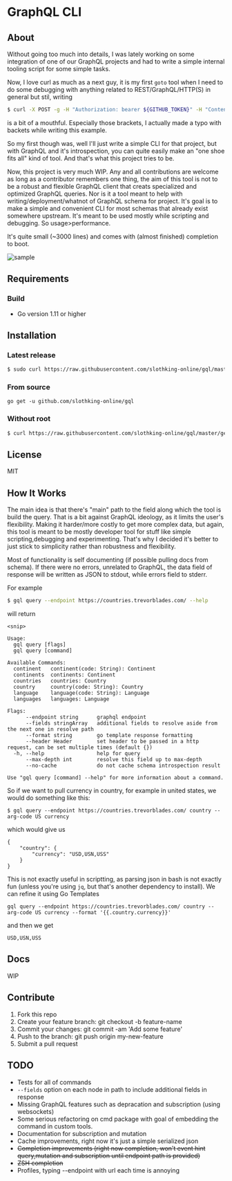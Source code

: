# GraphQL CLI

## About

Without going too much into details, I was lately working on some integration of one of our GraphQL projects and had to write a simple internal tooling script for some simple tasks.

Now, I love curl as much as a next guy, it is my first `goto` tool when I need to do some debugging with anything related to REST/GraphQL/HTTP(S) in general but stil, writing
```sh
$ curl -X POST -g -H "Authorization: bearer ${GITHUB_TOKEN}" -H "Content-Type: application/json" https://api.github.com/graphql -d '{"query": "query {viewer {issues(first: 1) {nodes{title}}}}"}
```
is a bit of a mouthful. Especially those brackets, I actually made a typo with backets while writing this example.

So my first though was, well I'll just write a simple CLI for that project, but with GraphQL and it's introspection, you can quite easily make an "one shoe fits all" kind of tool. And that's what this project tries to be.

Now, this project is very much WIP. Any and all contributions are welcome as long as a contributor remembers one thing, the aim of this tool is not to be a robust and flexible GraphQL client that creats specialized and optimized GraphQL queries. Nor is it a tool meant to help with writing/deployment/whatnot of GraphQL schema for project. It's goal is to make a simple and convenient CLI for most schemas that already exist somewhere upstream. It's meant to be used mostly while scripting and debugging. So usage>performance.

It's quite small (~3000 lines) and comes with (almost finished) completion to boot.

![sample](https://user-images.githubusercontent.com/11337563/50778798-1f8dd680-129f-11e9-89a7-7ac9805ca584.gif)

## Requirements

### Build

* Go version 1.11 or higher

## Installation

### Latest release

```sh
$ sudo curl https://raw.githubusercontent.com/slothking-online/gql/master/getgql | sudo sh
```

### From source

```
go get -u github.com/slothking-online/gql
```

### Without root

```sh
$ curl https://raw.githubusercontent.com/slothking-online/gql/master/getgql | PREFIX=$HOME/bin sh
```

## License

MIT

## How It Works

The main idea is that there's "main" path to the field along which the tool is build the query. That is a bit against GraphQL ideology, as it limits the user's flexibility. Making it harder/more costly to get more complex data, but again, this tool is meant to be mostly developer tool for stuff like simple scripting,debugging and experimenting. That's why I decided it's better to just stick to simplicity rather than robustness and flexibility.

Most of functionality is self documenting (if possible pulling docs from schema). If there were no errors, unrelated to GraphQL, the data field of response will be written as JSON to stdout, while errors field to stderr.

For example
```sh
$ gql query --endpoint https://countries.trevorblades.com/ --help
```

will return

```
<snip>

Usage:
  gql query [flags]
  gql query [command]

Available Commands:
  continent   continent(code: String): Continent
  continents  continents: Continent
  countries   countries: Country
  country     country(code: String): Country
  language    language(code: String): Language
  languages   languages: Language

Flags:
      --endpoint string      graphql endpoint
      --fields stringArray   additional fields to resolve aside from the next one in resolve path
      --format string        go template response formatting
      --header Header        set header to be passed in a http request, can be set multiple times (default {})
  -h, --help                 help for query
      --max-depth int        resolve this field up to max-depth
      --no-cache             do not cache schema introspection result

Use "gql query [command] --help" for more information about a command.
```

So if we want to pull currency in country, for example in united states, we would do something like this:

```
$ gql query --endpoint https://countries.trevorblades.com/ country --arg-code US currency
```

which would give us
```
{
    "country": {
        "currency": "USD,USN,USS"
    }
}
```

This is not exactly useful in scriptting, as parsing json in bash is not exactly fun (unless you're using `jq`, but that's another dependency to install). We can refine it using Go Templates

```
gql query --endpoint https://countries.trevorblades.com/ country --arg-code US currency --format '{{.country.currency}}'
```

and then we get
```
USD,USN,USS
```

## Docs

WIP

## Contribute

1.  Fork this repo
2.  Create your feature branch: git checkout -b feature-name
3.  Commit your changes: git commit -am 'Add some feature'
4.  Push to the branch: git push origin my-new-feature
5.  Submit a pull request

## TODO

* Tests for all of commands
* `--fields` option on each node in path to include additional fields in response
* Missing GraphQL features such as depracation and subscription (using websockets)
* Some serious refactoring on cmd package with goal of embedding the command in custom tools.
* Documentation for subscription and mutation
* Cache improvements, right now it's just a simple serialized json
* ~~Completion improvements (right now completion, won't event hint query,mutation and subscription until endpoint path is provided)~~
* ~~ZSH completion~~
* Profiles, typing --endpoint with url each time is annoying
